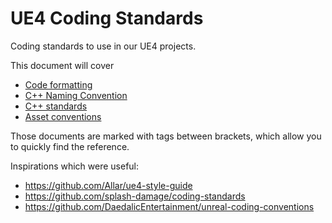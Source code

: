 # UE4 Coding Standards

Coding standards to use in our UE4 projects. 

This document will cover 
* [Code formatting](code_formatting.md)
* [C++ Naming Convention](cpp_naming_convention.md)
* [C++ standards](cpp_standards.md)
* [Asset conventions](asset_conventions.md)

Those documents are marked with tags between brackets, which allow you to quickly find the reference.

Inspirations which were useful:
* https://github.com/Allar/ue4-style-guide
* https://github.com/splash-damage/coding-standards
* https://github.com/DaedalicEntertainment/unreal-coding-conventions
